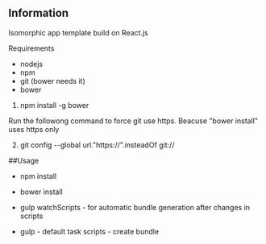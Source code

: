 ## Information

Isomorphic app template build on React.js

Requirements
- nodejs
- npm
- git (bower needs it)
- bower 

1) npm install -g bower

Run the followong command to force git use https. Beacuse "bower install" uses https only

2) git config --global url."https://".insteadOf git://


##Usage

* npm install
* bower install 

* gulp watchScripts - for automatic bundle generation after changes in scripts
* gulp  - default task scripts - create bundle

